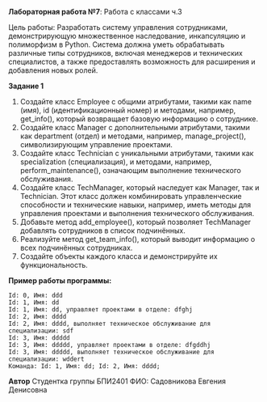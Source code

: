 **Лабораторная работа №7**: Работа с классами ч.3

Цель работы: Разработать систему управления сотрудниками, демонстрирующую множественное наследование, инкапсуляцию и полиморфизм в Python. Система должна уметь обрабатывать различные типы сотрудников, включая менеджеров и технических специалистов, а также предоставлять возможность для расширения и добавления новых ролей.


**Задание 1**
1.	Создайте класс Employee с общими атрибутами, такими как name (имя), id (идентификационный номер) и методами, например, get_info(), который возвращает базовую информацию о сотруднике.
2.	Создайте класс Manager с дополнительными атрибутами, такими как department (отдел) и методами, например, manage_project(), символизирующим управление проектами.
3.	Создайте класс Technician с уникальными атрибутами, такими как specialization (специализация), и методами, например, perform_maintenance(), означающим выполнение технического обслуживания.
4.	Создайте класс TechManager, который наследует как Manager, так и Technician. Этот класс должен комбинировать управленческие способности и технические навыки, например, иметь методы для управления проектами и выполнения технического обслуживания.
5.	Добавьте метод add_employee(), который позволяет TechManager добавлять сотрудников в список подчинённых.
6.	Реализуйте метод get_team_info(), который выводит информацию о всех подчинённых сотрудниках.
7.	Создайте объекты каждого класса и демонстрируйте их функциональность.

**Пример работы программы:**
```
Id: 0, Имя: ddd
Id: 1, Имя: dd
Id: 1, Имя: dd, управляет проектами в отделе: dfghj
Id: 2, Имя: dddd
Id: 2, Имя: dddd, выполняет техническое обслуживание для специализации: sdf
Id: 3, Имя: ddddd
Id: 3, Имя: ddddd, управляет проектами в отделе: dfgddhj
Id: 3, Имя: ddddd, выполняет техническое обслуживание для специализации: wddert
Команда: Id: 1, Имя: dd; Id: 2, Имя: dddd;
```

**Автор**
Студентка группы БПИ2401
ФИО: Садовникова Евгения Денисовна


